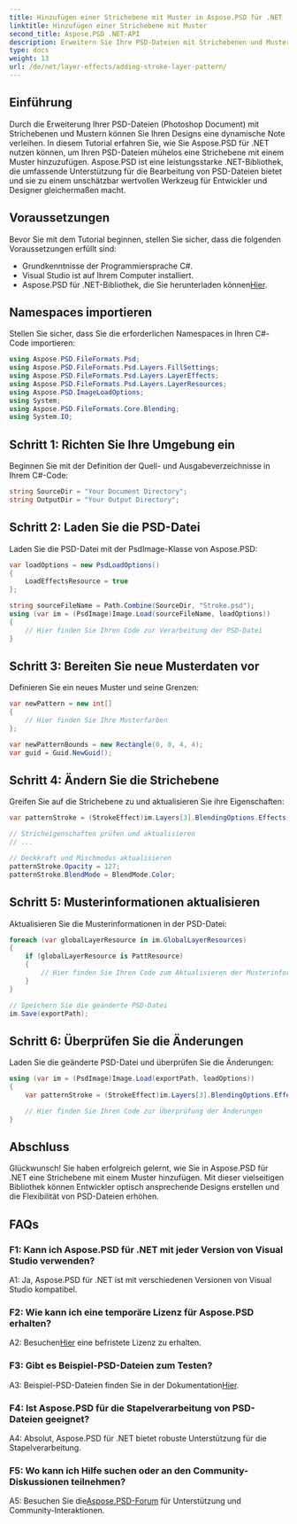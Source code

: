 ```yaml
---
title: Hinzufügen einer Strichebene mit Muster in Aspose.PSD für .NET
linktitle: Hinzufügen einer Strichebene mit Muster
second_title: Aspose.PSD .NET-API
description: Erweitern Sie Ihre PSD-Dateien mit Strichebenen und Mustern mit Aspose.PSD für .NET. Befolgen Sie unsere Schritt-für-Schritt-Anleitung für eine nahtlose Integration.
type: docs
weight: 13
url: /de/net/layer-effects/adding-stroke-layer-pattern/
---
```

## Einführung

Durch die Erweiterung Ihrer PSD-Dateien (Photoshop Document) mit Strichebenen und Mustern können Sie Ihren Designs eine dynamische Note verleihen. In diesem Tutorial erfahren Sie, wie Sie Aspose.PSD für .NET nutzen können, um Ihren PSD-Dateien mühelos eine Strichebene mit einem Muster hinzuzufügen. Aspose.PSD ist eine leistungsstarke .NET-Bibliothek, die umfassende Unterstützung für die Bearbeitung von PSD-Dateien bietet und sie zu einem unschätzbar wertvollen Werkzeug für Entwickler und Designer gleichermaßen macht.

## Voraussetzungen

Bevor Sie mit dem Tutorial beginnen, stellen Sie sicher, dass die folgenden Voraussetzungen erfüllt sind:

- Grundkenntnisse der Programmiersprache C#.
- Visual Studio ist auf Ihrem Computer installiert.
-  Aspose.PSD für .NET-Bibliothek, die Sie herunterladen können[Hier](https://releases.aspose.com/psd/net/).

## Namespaces importieren

Stellen Sie sicher, dass Sie die erforderlichen Namespaces in Ihren C#-Code importieren:

```csharp
using Aspose.PSD.FileFormats.Psd;
using Aspose.PSD.FileFormats.Psd.Layers.FillSettings;
using Aspose.PSD.FileFormats.Psd.Layers.LayerEffects;
using Aspose.PSD.FileFormats.Psd.Layers.LayerResources;
using Aspose.PSD.ImageLoadOptions;
using System;
using Aspose.PSD.FileFormats.Core.Blending;
using System.IO;
```

## Schritt 1: Richten Sie Ihre Umgebung ein

Beginnen Sie mit der Definition der Quell- und Ausgabeverzeichnisse in Ihrem C#-Code:

```csharp
string SourceDir = "Your Document Directory";
string OutputDir = "Your Output Directory";
```

## Schritt 2: Laden Sie die PSD-Datei

Laden Sie die PSD-Datei mit der PsdImage-Klasse von Aspose.PSD:

```csharp
var loadOptions = new PsdLoadOptions()
{
    LoadEffectsResource = true
};

string sourceFileName = Path.Combine(SourceDir, "Stroke.psd");
using (var im = (PsdImage)Image.Load(sourceFileName, loadOptions))
{
    // Hier finden Sie Ihren Code zur Verarbeitung der PSD-Datei
}
```

## Schritt 3: Bereiten Sie neue Musterdaten vor

Definieren Sie ein neues Muster und seine Grenzen:

```csharp
var newPattern = new int[]
{
    // Hier finden Sie Ihre Musterfarben
};

var newPatternBounds = new Rectangle(0, 0, 4, 4);
var guid = Guid.NewGuid();
```

## Schritt 4: Ändern Sie die Strichebene

Greifen Sie auf die Strichebene zu und aktualisieren Sie ihre Eigenschaften:

```csharp
var patternStroke = (StrokeEffect)im.Layers[3].BlendingOptions.Effects[0];

// Stricheigenschaften prüfen und aktualisieren
// ...

// Deckkraft und Mischmodus aktualisieren
patternStroke.Opacity = 127;
patternStroke.BlendMode = BlendMode.Color;
```

## Schritt 5: Musterinformationen aktualisieren

Aktualisieren Sie die Musterinformationen in der PSD-Datei:

```csharp
foreach (var globalLayerResource in im.GlobalLayerResources)
{
    if (globalLayerResource is PattResource)
    {
        // Hier finden Sie Ihren Code zum Aktualisieren der Musterinformationen
    }
}

// Speichern Sie die geänderte PSD-Datei
im.Save(exportPath);
```

## Schritt 6: Überprüfen Sie die Änderungen

Laden Sie die geänderte PSD-Datei und überprüfen Sie die Änderungen:

```csharp
using (var im = (PsdImage)Image.Load(exportPath, loadOptions))
{
    var patternStroke = (StrokeEffect)im.Layers[3].BlendingOptions.Effects[0];

    // Hier finden Sie Ihren Code zur Überprüfung der Änderungen
}
```

## Abschluss

Glückwunsch! Sie haben erfolgreich gelernt, wie Sie in Aspose.PSD für .NET eine Strichebene mit einem Muster hinzufügen. Mit dieser vielseitigen Bibliothek können Entwickler optisch ansprechende Designs erstellen und die Flexibilität von PSD-Dateien erhöhen.

## FAQs

### F1: Kann ich Aspose.PSD für .NET mit jeder Version von Visual Studio verwenden?

A1: Ja, Aspose.PSD für .NET ist mit verschiedenen Versionen von Visual Studio kompatibel.

### F2: Wie kann ich eine temporäre Lizenz für Aspose.PSD erhalten?

 A2: Besuchen[Hier](https://purchase.aspose.com/temporary-license/) eine befristete Lizenz zu erhalten.

### F3: Gibt es Beispiel-PSD-Dateien zum Testen?

 A3: Beispiel-PSD-Dateien finden Sie in der Dokumentation[Hier](https://reference.aspose.com/psd/net/).

### F4: Ist Aspose.PSD für die Stapelverarbeitung von PSD-Dateien geeignet?

A4: Absolut, Aspose.PSD für .NET bietet robuste Unterstützung für die Stapelverarbeitung.

### F5: Wo kann ich Hilfe suchen oder an den Community-Diskussionen teilnehmen?

 A5: Besuchen Sie die[Aspose.PSD-Forum](https://forum.aspose.com/c/psd/34) für Unterstützung und Community-Interaktionen.